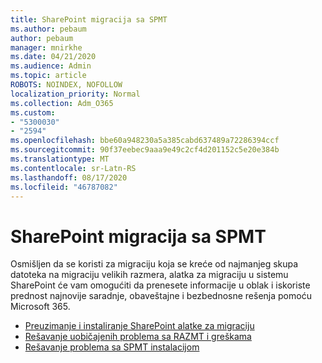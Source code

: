 ```yaml
---
title: SharePoint migracija sa SPMT
ms.author: pebaum
author: pebaum
manager: mnirkhe
ms.date: 04/21/2020
ms.audience: Admin
ms.topic: article
ROBOTS: NOINDEX, NOFOLLOW
localization_priority: Normal
ms.collection: Adm_O365
ms.custom:
- "5300030"
- "2594"
ms.openlocfilehash: bbe60a948230a5a385cabd637489a72286394ccf
ms.sourcegitcommit: 90f37eebec9aaa9e49c2cf4d201152c5e20e384b
ms.translationtype: MT
ms.contentlocale: sr-Latn-RS
ms.lasthandoff: 08/17/2020
ms.locfileid: "46787082"
---
```

# <a name="sharepoint-migration-with-spmt"></a>SharePoint migracija sa SPMT

Osmišljen da se koristi za migraciju koja se kreće od najmanjeg skupa datoteka na migraciju velikih razmera, alatka za migraciju u sistemu SharePoint će vam omogućiti da prenesete informacije u oblak i iskoriste prednost najnovije saradnje, obaveštajne i bezbednosne rešenja pomoću Microsoft 365.

- [Preuzimanje i instaliranje SharePoint alatke za migraciju](https://docs.microsoft.com/sharepointmigration/introducing-the-sharepoint-migration-tool)
- [Rešavanje uobičajenih problema sa RAZMT i greškama](https://docs.microsoft.com/sharepointmigration/troubleshooting-common-spmt-issues)
- [Rešavanje problema sa SPMT instalacijom](https://docs.microsoft.com/sharepointmigration/spmt-install-issues#troubleshooting-spmt-installation-issues)
